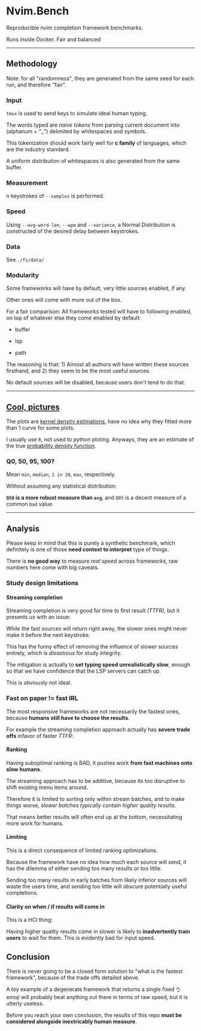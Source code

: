 # Nvim.Bench

Reproducible nvim completion framework benchmarks.

Runs inside Docker. Fair and balanced

---

## Methodology

Note: for all "randomness", they are generated from the same seed for each run, and therefore "fair".

### Input

`tmux` is used to send keys to simulate ideal human typing.

The words typed are _naive tokens_ from parsing current document into (alphanum + "\_") delimited by whitespaces and symbols.

This tokenization should work fairly well for **c family** of languages, which are the industry standard.

A uniform distribution of whitespaces is also generated from the same buffer.

### Measurement

n keystrokes of `--samples` is performed.

### Speed

Using `--avg-word-len`, `--wpm` and `--variance`, a Normal Distribution is constructed of the desired delay between keystrokes.

### Data

See `./fs/data/`

### Modularity

Some frameworks will have by default, very little sources enabled, if any.

Other ones will come with more out of the box.

For a fair comparison: All frameworks tested will have to following enabled, on top of whatever else they come enabled by default:

- buffer

- lsp

- path

The reasoning is that: 1) Almost all authors will have written these sources firsthand, and 2) they seem to be the most useful sources.

No default sources will be disabled, because users don't tend to do that.

---

## [Cool, pictures](https://github.com/ms-jpq/vim.bench/tree/main/plots)

The plots are [kernel density estimations](https://en.wikipedia.org/wiki/Kernel_density_estimation), have no idea why they fitted more than 1 curve for some plots.

I usually use `R`, not used to python ploting. Anyways, they are an estimate of the true [probability density function](https://en.wikipedia.org/wiki/Probability_density_function).

### Q0, 50, 95, 100?

Mean `min`, `median`, `1 in 20`, `max`, respectively.

Without assuming any statistical distribution:

**`Q50` is a more robust measure than `avg`**, and `Q95` is a decent measure of a common `bad` value.

---

## Analysis

Please keep in mind that this is purely a synthetic benchmark, which definitely is one of those **need context to interpret** type of things.

There is **no good way** to measure _real speed_ across frameworks, raw numbers here come with big caveats.

### Study design limitations

#### Streaming completion

Streaming completion is very good for time to first result _(TTFR)_, but it presents us with an issue:

While the fast sources will return right away, the slower ones might never make it before the next keystroke.

This has the funny effect of removing the influence of slower sources entirely, which is _disastrous_ for study integrity.

The mitigation is actually to **set typing speed unrealistically slow**, enough so that we have confidence that the LSP servers can catch up.

This is obviously not ideal.

### Fast on paper != fast IRL

The most responsive frameworks are not necessarily the fastest ones, because **humans still have to choose the results**.

For example the streaming completion approach actually has **severe trade offs** infavor of faster _TTFR_:

#### Ranking

Having suboptimal ranking is BAD, it pushes work **from fast machines onto slow humans**.

The streaming approach has to be additive, because its too disruptive to shift existing menu items around.

Therefore it is limited to sorting only within stream batches, and to make things worse, _slower batches typically contain higher quality results_.

That means better results will often end up at the bottom, necessitating more work for humans.

#### Limiting

This is a direct consequence of limited ranking optimizations.

Because the framework have no idea how much each source will send, it has the dilemma of either sending too many results or too little.

Sending too many results in early batches from likely inferior sources will waste the users time, and sending too little will obscure potentially useful completions.

#### Clarity on when / if results will come in

This is a HCI thing:

Having higher quality results come in slower is likely to **inadvertently train users** to wait for them. This is evidently bad for input speed.

## Conclusion

There is never going to be a closed form solution to "what is the fastest framework", because of the trade offs detailed above.

A toy example of a degenerate framework that returns a single fixed `👌` emoji will probably beat anything out there in terms of raw speed, but it is utterly useless.

Before you reach your own conclusion, the results of this repo **must be considered alongside inextricably human measure**.
